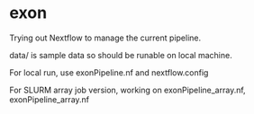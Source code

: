 # exon

Trying out Nextflow to manage the current pipeline.

data/ is sample data so should be runable on local machine.

For local run, use exonPipeline.nf and nextflow.config

For SLURM array job version, working on exonPipeline_array.nf, exonPipeline_array.nf

